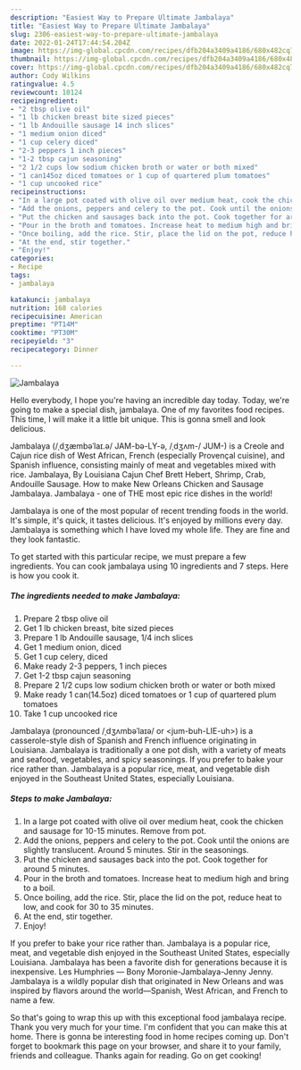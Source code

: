 ```yaml
---
description: "Easiest Way to Prepare Ultimate Jambalaya"
title: "Easiest Way to Prepare Ultimate Jambalaya"
slug: 2306-easiest-way-to-prepare-ultimate-jambalaya
date: 2022-01-24T17:44:54.204Z
image: https://img-global.cpcdn.com/recipes/dfb204a3409a4186/680x482cq70/jambalaya-recipe-main-photo.jpg
thumbnail: https://img-global.cpcdn.com/recipes/dfb204a3409a4186/680x482cq70/jambalaya-recipe-main-photo.jpg
cover: https://img-global.cpcdn.com/recipes/dfb204a3409a4186/680x482cq70/jambalaya-recipe-main-photo.jpg
author: Cody Wilkins
ratingvalue: 4.5
reviewcount: 10124
recipeingredient:
- "2 tbsp olive oil"
- "1 lb chicken breast bite sized pieces"
- "1 lb Andouille sausage 14 inch slices"
- "1 medium onion diced"
- "1 cup celery diced"
- "2-3 peppers 1 inch pieces"
- "1-2 tbsp cajun seasoning"
- "2 1/2 cups low sodium chicken broth or water or both mixed"
- "1 can145oz diced tomatoes or 1 cup of quartered plum tomatoes"
- "1 cup uncooked rice"
recipeinstructions:
- "In a large pot coated with olive oil over medium heat, cook the chicken and sausage for 10-15 minutes. Remove from pot."
- "Add the onions, peppers and celery to the pot. Cook until the onions are slightly translucent. Around 5 minutes. Stir in the seasonings."
- "Put the chicken and sausages back into the pot. Cook together for around 5 minutes."
- "Pour in the broth and tomatoes. Increase heat to medium high and bring to a boil."
- "Once boiling, add the rice. Stir, place the lid on the pot, reduce heat to low, and cook for 30 to 35 minutes."
- "At the end, stir together."
- "Enjoy!"
categories:
- Recipe
tags:
- jambalaya

katakunci: jambalaya 
nutrition: 168 calories
recipecuisine: American
preptime: "PT14M"
cooktime: "PT30M"
recipeyield: "3"
recipecategory: Dinner

---
```



![Jambalaya](https://img-global.cpcdn.com/recipes/dfb204a3409a4186/680x482cq70/jambalaya-recipe-main-photo.jpg)

Hello everybody, I hope you're having an incredible day today. Today, we're going to make a special dish, jambalaya. One of my favorites food recipes. This time, I will make it a little bit unique. This is gonna smell and look delicious.

Jambalaya (/ˌdʒæmbəˈlaɪ.ə/ JAM-bə-LY-ə, /ˌdʒʌm-/ JUM-) is a Creole and Cajun rice dish of West African, French (especially Provençal cuisine), and Spanish influence, consisting mainly of meat and vegetables mixed with rice. Jambalaya, By Louisiana Cajun Chef Brett Hebert, Shrimp, Crab, Andouille Sausage. How to make New Orleans Chicken and Sausage Jambalaya. Jambalaya - one of THE most epic rice dishes in the world!

Jambalaya is one of the most popular of recent trending foods in the world. It's simple, it's quick, it tastes delicious. It's enjoyed by millions every day. Jambalaya is something which I have loved my whole life. They are fine and they look fantastic.


To get started with this particular recipe, we must prepare a few ingredients. You can cook jambalaya using 10 ingredients and 7 steps. Here is how you cook it.

<!--inarticleads1-->

##### The ingredients needed to make Jambalaya:

1. Prepare 2 tbsp olive oil
1. Get 1 lb chicken breast, bite sized pieces
1. Prepare 1 lb Andouille sausage, 1/4 inch slices
1. Get 1 medium onion, diced
1. Get 1 cup celery, diced
1. Make ready 2-3 peppers, 1 inch pieces
1. Get 1-2 tbsp cajun seasoning
1. Prepare 2 1/2 cups low sodium chicken broth or water or both mixed
1. Make ready 1 can(14.5oz) diced tomatoes or 1 cup of quartered plum tomatoes
1. Take 1 cup uncooked rice


Jambalaya (pronounced /ˌdʒʌmbəˈlaɪə/ or &lt;jum-buh-LIE-uh&gt;) is a casserole-style dish of Spanish and French influence originating in Louisiana. Jambalaya is traditionally a one pot dish, with a variety of meats and seafood, vegetables, and spicy seasonings. If you prefer to bake your rice rather than. Jambalaya is a popular rice, meat, and vegetable dish enjoyed in the Southeast United States, especially Louisiana. 

<!--inarticleads2-->

##### Steps to make Jambalaya:

1. In a large pot coated with olive oil over medium heat, cook the chicken and sausage for 10-15 minutes. Remove from pot.
1. Add the onions, peppers and celery to the pot. Cook until the onions are slightly translucent. Around 5 minutes. Stir in the seasonings.
1. Put the chicken and sausages back into the pot. Cook together for around 5 minutes.
1. Pour in the broth and tomatoes. Increase heat to medium high and bring to a boil.
1. Once boiling, add the rice. Stir, place the lid on the pot, reduce heat to low, and cook for 30 to 35 minutes.
1. At the end, stir together.
1. Enjoy!


If you prefer to bake your rice rather than. Jambalaya is a popular rice, meat, and vegetable dish enjoyed in the Southeast United States, especially Louisiana. Jambalaya has been a favorite dish for generations because it is inexpensive. Les Humphries — Bony Moronie-Jambalaya-Jenny Jenny. Jambalaya is a wildly popular dish that originated in New Orleans and was inspired by flavors around the world—Spanish, West African, and French to name a few. 

So that's going to wrap this up with this exceptional food jambalaya recipe. Thank you very much for your time. I'm confident that you can make this at home. There is gonna be interesting food in home recipes coming up. Don't forget to bookmark this page on your browser, and share it to your family, friends and colleague. Thanks again for reading. Go on get cooking!
